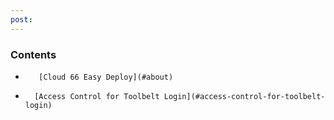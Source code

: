 ```yaml
---
post: 
---
```


### Contents

*        [Cloud 66 Easy Deploy](#about)
*		[Access Control for Toolbelt Login](#access-control-for-toolbelt-login)

